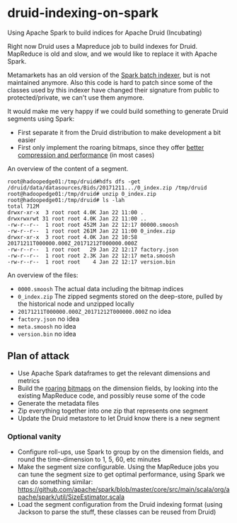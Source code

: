 # druid-indexing-on-spark

Using Apache Spark to build indices for Apache Druid (Incubating)

Right now Druid uses a Mapreduce job to build indexes for Druid. MapReduce is old and slow, and we would like to replace it with Apache Spark.

Metamarkets has an old version of the [Spark batch indexer](https://github.com/metamx/druid-spark-batch/issues), but is not maintained anymore. Also this code is hard to patch since some of the classes used by this indexer have changed their signature from public to protected/private, we can't use them anymore.

It would make me very happy if we could build something to generate Druid segments using Spark:

- First separate it from the Druid distribution to make development a bit easier
- First only implement the roaring bitmaps, since they offer [better compression and performance](https://dl.acm.org/citation.cfm?id=2938515) (in most cases)

An overview of the content of a segment.
```
root@hadoopedge01:/tmp/druid#hdfs dfs -get /druid/data/datasources/Bids/20171211.../0_index.zip /tmp/druid
root@hadoopedge01:/tmp/druid# unzip 0_index.zip
root@hadoopedge01:/tmp/druid# ls -lah
total 712M
drwxr-xr-x  3 root root 4.0K Jan 22 11:00 .
drwxrwxrwt 31 root root 4.0K Jan 22 11:00 ..
-rw-r--r--  1 root root 452M Jan 22 12:17 00000.smoosh
-rw-r--r--  1 root root 261M Jan 22 11:00 0_index.zip
drwxr-xr-x  3 root root 4.0K Jan 22 10:58 20171211T000000.000Z_20171212T000000.000Z
-rw-r--r--  1 root root   29 Jan 22 12:17 factory.json
-rw-r--r--  1 root root 2.3K Jan 22 12:17 meta.smoosh
-rw-r--r--  1 root root    4 Jan 22 12:17 version.bin
```
An overview of the files:
- `0000.smoosh` The actual data including the bitmap indices
- `0_index.zip` The zipped segments stored on the deep-store, pulled by the historical node and unzipped locally
- `20171211T000000.000Z_20171212T000000.000Z` no idea
- `factory.json` no idea
- `meta.smoosh` no idea
- `version.bin` no idea

## Plan of attack

- Use Apache Spark dataframes to get the relevant dimensions and metrics
- Build the [roaring bitmaps](https://roaringbitmap.org/) on the dimension fields, by looking into the existing MapReduce code, and possibly reuse some of the code
- Generate the metadata files
- Zip everything together into one zip that represents one segment
- Update the Druid metastore to let Druid know there is a new segment

### Optional vanity

- Configure roll-ups, use Spark to group by on the dimension fields, and round the time-dimension to 1, 5, 60, etc minutes
- Make the segment size configurable. Using the MapReduce jobs you can tune the segment size to get optimal performance, using Spark we can do something similar: https://github.com/apache/spark/blob/master/core/src/main/scala/org/apache/spark/util/SizeEstimator.scala
- Load the segment configuration from the Druid indexing format (using Jackson to parse the stuff, these classes can be reused from Druid)

